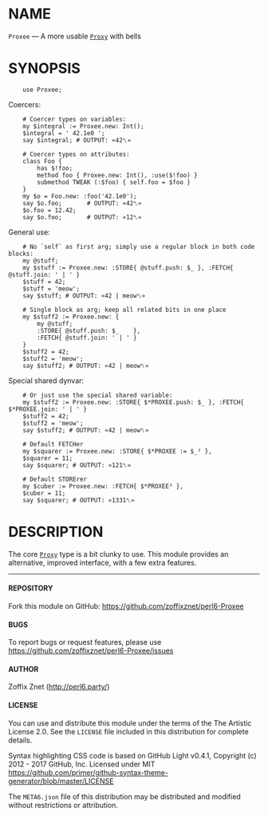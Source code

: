 # NAME

`Proxee` — A more usable [`Proxy`](https://docs.perl6.org/type/Proxy) with bells

# SYNOPSIS

```perl6
    use Proxee;
```

Coercers:

```perl6
    # Coercer types on variables:
    my $integral := Proxee.new: Int();
    $integral = ' 42.1e0 ';
    say $integral; # OUTPUT: «42␤»

    # Coercer types on attributes:
    class Foo {
        has $!foo;
        method foo { Proxee.new: Int(), :use($!foo) }
        submethod TWEAK (:$foo) { self.foo = $foo }
    }
    my $o = Foo.new: :foo('42.1e0');
    say $o.foo;       # OUTPUT: «42␤»
    $o.foo = 12.42;
    say $o.foo;       # OUTPUT: «12␤»
```

General use:

```perl6
    # No `self` as first arg; simply use a regular block in both code blocks:
    my @stuff;
    my $stuff := Proxee.new: :STORE{ @stuff.push: $_ }, :FETCH{ @stuff.join: ' | ' }
    $stuff = 42;
    $stuff = 'meow';
    say $stuff; # OUTPUT: «42 | meow␤»

    # Single block as arg; keep all related bits in one place
    my $stuff2 := Proxee.new: {
        my @stuff;
        :STORE{ @stuff.push: $_    },
        :FETCH{ @stuff.join: ' | ' }
    }
    $stuff2 = 42;
    $stuff2 = 'meow';
    say $stuff2; # OUTPUT: «42 | meow␤»
```

Special shared dynvar:

```perl6
    # Or just use the special shared variable:
    my $stuff2 := Proxee.new: :STORE{ $*PROXEE.push: $_ }, :FETCH{ $*PROXEE.join: ' | ' }
    $stuff2 = 42;
    $stuff2 = 'meow';
    say $stuff2; # OUTPUT: «42 | meow␤»

    # Default FETCHer
    my $squarer := Proxee.new: :STORE{ $*PROXEE := $_² },
    $squarer = 11;
    say $squarer; # OUTPUT: «121␤»

    # Default STORErer
    my $cuber := Proxee.new: :FETCH{ $*PROXEE³ },
    $cuber = 11;
    say $squarer; # OUTPUT: «1331␤»
```

# DESCRIPTION

The core [`Proxy`](https://docs.perl6.org/type/Proxy) type is a bit clunky to use. This module
provides an alternative, improved interface, with a few extra features.

----

#### REPOSITORY

Fork this module on GitHub:
https://github.com/zoffixznet/perl6-Proxee

#### BUGS

To report bugs or request features, please use
https://github.com/zoffixznet/perl6-Proxee/issues

#### AUTHOR

Zoffix Znet (http://perl6.party/)

#### LICENSE

You can use and distribute this module under the terms of the
The Artistic License 2.0. See the `LICENSE` file included in this
distribution for complete details.

Syntax highlighting CSS code is based on GitHub Light v0.4.1,
Copyright (c) 2012 - 2017 GitHub, Inc. Licensed under MIT
https://github.com/primer/github-syntax-theme-generator/blob/master/LICENSE

The `META6.json` file of this distribution may be distributed and modified
without restrictions or attribution.
